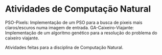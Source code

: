 # Atividades de Computação Natural

PSO-Pixels: Implementação de um PSO para a busca de pixeis mais claros/escuros numa imagem de entrada.
GA-Caixeiro-Viajante: Implementação de um algoritmo genético para a resolução do problema do caixeiro viajante.

Atividades feitas para a disciplina de Computação Natural.
